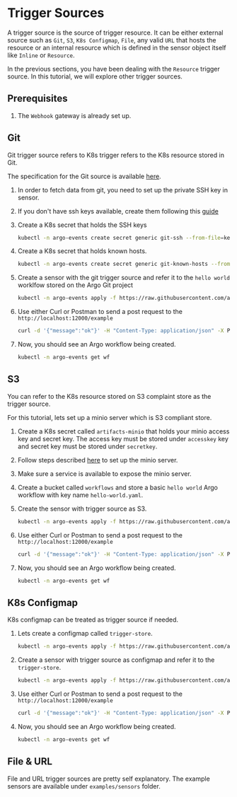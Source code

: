 # Trigger Sources
A trigger source is the source of trigger resource. It can be either external source such
as `Git`, `S3`, `K8s Configmap`, `File`, any valid `URL` that hosts the resource or an internal resource
which is defined in the sensor object itself like `Inline` or `Resource`. 

In the previous sections, you have been dealing with the `Resource` trigger source. In this tutorial, we
will explore other trigger sources.

## Prerequisites
1. The `Webhook` gateway is already set up.

## Git
Git trigger source refers to K8s trigger refers to the K8s resource stored in Git. 

The specification for the Git source is available [here](https://github.com/argoproj/argo-events/blob/master/api/sensor.md#argoproj.io/v1alpha1.GitArtifact).

1. In order to fetch data from git, you need to set up the private SSH key in sensor.

2. If you don't have ssh keys available, create them following this [guide](https://help.github.com/en/github/authenticating-to-github/generating-a-new-ssh-key-and-adding-it-to-the-ssh-agent)

3. Create a K8s secret that holds the SSH keys

   ```bash
   kubectl -n argo-events create secret generic git-ssh --from-file=key=.ssh/<YOUR_SSH_KEY_FILE_NAME>
   ```

4. Create a K8s secret that holds known hosts.

   ```bash
   kubectl -n argo-events create secret generic git-known-hosts --from-file=ssh_known_hosts=.ssh/known_hosts
   ```

5. Create a sensor with the git trigger source and refer it to the `hello world` worklfow stored
   on the Argo Git project

    ```bash
    kubectl -n argo-events apply -f https://raw.githubusercontent.com/argoproj/argo-events/master/examples/tutorials/03-trigger-sources/sensor-git.yaml 
    ```   

6. Use either Curl or Postman to send a post request to the `http://localhost:12000/example`
   
   ```bash
   curl -d '{"message":"ok"}' -H "Content-Type: application/json" -X POST http://localhost:12000/example
   ```
   
7. Now, you should see an Argo workflow being created.
   
   ```bash
   kubectl -n argo-events get wf
   ```

## S3
You can refer to the K8s resource stored on S3 complaint store as the trigger source.

For this tutorial, lets set up a minio server which is S3 compliant store.

1. Create a K8s secret called `artifacts-minio` that holds your minio access key and secret key.
   The access key must be stored under `accesskey` key and secret key must be stored under
   `secretkey`.

2. Follow steps described [here](https://github.com/minio/minio/blob/master/docs/orchestration/kubernetes/k8s-yaml.md#minio-standalone-server-deployment) to set up the minio server.

3. Make sure a service is available to expose the minio server.

4. Create a bucket called `workflows` and store a basic `hello world` Argo workflow with key name `hello-world.yaml`.

5. Create the sensor with trigger source as S3.

   ```bash
   kubectl -n argo-events apply -f https://raw.githubusercontent.com/argoproj/argo-events/master/examples/tutorials/03-trigger-sources/sensor-minio.yaml
   ```

6. Use either Curl or Postman to send a post request to the `http://localhost:12000/example`
   
   ```bash
   curl -d '{"message":"ok"}' -H "Content-Type: application/json" -X POST http://localhost:12000/example
   ```
   
7. Now, you should see an Argo workflow being created.
   
   ```bash
   kubectl -n argo-events get wf
   ```

## K8s Configmap
K8s configmap can be treated as trigger source if needed.

1. Lets create a configmap called `trigger-store`.

   ```bash
   kubectl -n argo-events apply -f https://raw.githubusercontent.com/argoproj/argo-events/master/examples/tutorials/03-trigger-sources/trigger-store.yaml
   ```
   
2. Create a sensor with trigger source as configmap and refer it to the `trigger-store`.

   ```bash
   kubectl -n argo-events apply -f https://raw.githubusercontent.com/argoproj/argo-events/master/examples/tutorials/03-trigger-sources/sensor-cm.yaml
   ```
   
3. Use either Curl or Postman to send a post request to the `http://localhost:12000/example`
   
   ```bash
   curl -d '{"message":"ok"}' -H "Content-Type: application/json" -X POST http://localhost:12000/example
   ```
   
4. Now, you should see an Argo workflow being created.
   
   ```bash
   kubectl -n argo-events get wf
   ```
   
## File & URL
File and URL trigger sources are pretty self explanatory. The example sensors are available under `examples/sensors` folder.
